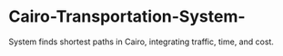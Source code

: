 # Cairo-Transportation-System-
System finds shortest paths in Cairo, integrating traffic, time, and cost.
